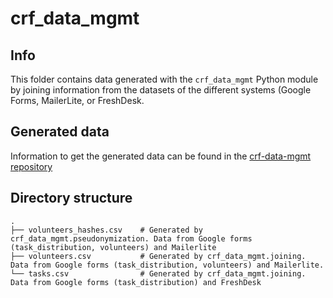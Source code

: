 # crf_data_mgmt

## Info 
This folder contains data generated with the `crf_data_mgmt` Python module by joining information 
from the datasets of the different systems (Google Forms, MailerLite, or FreshDesk.

## Generated data
Information to get the generated data can be found in the [crf-data-mgmt repository](https://github.com/crowdfightcovid19/crf-data-mgmt)

## Directory structure
    .
    ├── volunteers_hashes.csv    # Generated by crf_data_mgmt.pseudonymization. Data from Google forms (task_distribution, volunteers) and Mailerlite
    ├── volunteers.csv           # Generated by crf_data_mgmt.joining. Data from Google forms (task_distribution, volunteers) and Mailerlite.
    └── tasks.csv                # Generated by crf_data_mgmt.joining. Data from Google forms (task_distribution) and FreshDesk
        
